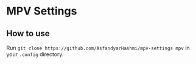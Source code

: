 # MPV Settings
## How to use
Run ``git clone https://github.com/AsfandyarHashmi/mpv-settings mpv`` in your ``.config`` directory.
